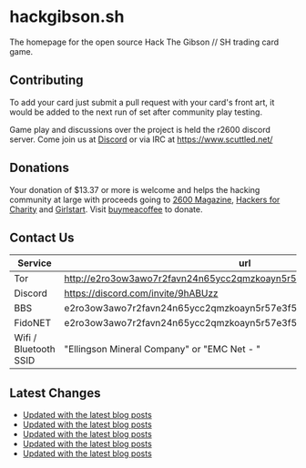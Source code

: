 # hackgibson.sh
The homepage for the open source Hack The Gibson // SH trading card game.


## Contributing

To add your card just submit a pull request with your card's front art, it would be added to the next run of set after community play testing.

Game play and discussions over the project is held the r2600 discord server. Come join us at [Discord](https://discord.com/invite/9hABUzz) or via IRC at https://www.scuttled.net/


## Donations

Your donation of $13.37 or more is welcome and helps the hacking community at large with proceeds going to [2600 Magazine](https://2600.com/), [Hackers for Charity](https://hackersforcharity.org) and [Girlstart](https://girlstart.org).  Visit [buymeacoffee](https://www.buymeacoffee.com/hackgibson.sh) to donate.


## Contact Us

Service | url
-|-
Tor | http://e2ro3ow3awo7r2favn24n65ycc2qmzkoayn5r57e3f56nvjwdcgg32ad.onion
Discord | https://discord.com/invite/9hABUzz
BBS | e2ro3ow3awo7r2favn24n65ycc2qmzkoayn5r57e3f56nvjwdcgg32ad.onion:23
FidoNET | e2ro3ow3awo7r2favn24n65ycc2qmzkoayn5r57e3f56nvjwdcgg32ad.onion:24554
Wifi / Bluetooth SSID | "Ellingson Mineral Company" or "EMC Net - <fidonet address>"

## Latest Changes
<!-- BLOG-POST-LIST:START -->
- [Updated with the latest blog posts](https://github.com/DFW2600/hackgibson.sh/commit/36083c84b742e9c7e9ca8cb0c6c3e2e3d3a2f6b0)
- [Updated with the latest blog posts](https://github.com/DFW2600/hackgibson.sh/commit/70927d4d1f765d11b6fa83bd6bed149bdd324143)
- [Updated with the latest blog posts](https://github.com/DFW2600/hackgibson.sh/commit/9b6e3ecbdb2e261086e22600a83429752196f699)
- [Updated with the latest blog posts](https://github.com/DFW2600/hackgibson.sh/commit/19285fb34ec62a399557f41c573c29056617be17)
- [Updated with the latest blog posts](https://github.com/DFW2600/hackgibson.sh/commit/71bd72e409c85794c4907ff4011d25e8b129d614)
<!-- BLOG-POST-LIST:END -->
